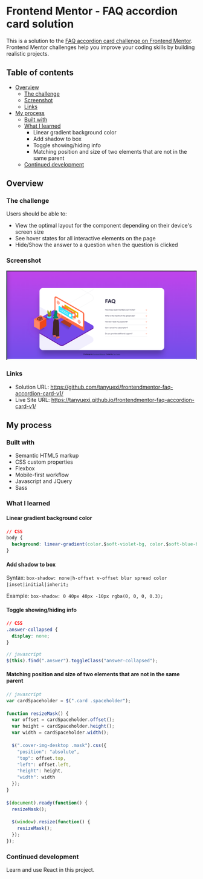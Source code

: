 # Frontend Mentor - FAQ accordion card solution

This is a solution to the [FAQ accordion card challenge on Frontend Mentor](https://www.frontendmentor.io/challenges/faq-accordion-card-XlyjD0Oam). Frontend Mentor challenges help you improve your coding skills by building realistic projects.

## Table of contents

- [Overview](#overview)
  - [The challenge](#the-challenge)
  - [Screenshot](#screenshot)
  - [Links](#links)
- [My process](#my-process)
  - [Built with](#built-with)
  - [What I learned](#what-i-learned)
    - Linear gradient background color
    - Add shadow to box
    - Toggle showing/hiding info
    - Matching position and size of two elements that are not in the same parent
  - [Continued development](#continued-development)



## Overview

### The challenge

Users should be able to:

- View the optimal layout for the component depending on their device's screen size
- See hover states for all interactive elements on the page
- Hide/Show the answer to a question when the question is clicked

### Screenshot

![](./screenshot.png)


### Links

- Solution URL: <https://github.com/tanyuexi/frontendmentor-faq-accordion-card-v1/>
- Live Site URL: <https://tanyuexi.github.io/frontendmentor-faq-accordion-card-v1/>

## My process

### Built with

- Semantic HTML5 markup
- CSS custom properties
- Flexbox
- Mobile-first workflow
- Javascript and JQuery
- Sass


### What I learned

#### Linear gradient background color

```css
// CSS
body {
  background: linear-gradient(color.$soft-violet-bg, color.$soft-blue-bg) no-repeat;
}
```

#### Add shadow to box

Syntax: `box-shadow: none|h-offset v-offset blur spread color |inset|initial|inherit;`

Example: `box-shadow: 0 40px 40px -10px rgba(0, 0, 0, 0.3);`

#### Toggle showing/hiding info

```css
// CSS
.answer-collapsed {
  display: none;
}
```

```js
// javascript
$(this).find(".answer").toggleClass("answer-collapsed");
```

#### Matching position and size of two elements that are not in the same parent

```js
// javascript
var cardSpaceholder = $(".card .spaceholder");

function resizeMask() {
  var offset = cardSpaceholder.offset();
  var height = cardSpaceholder.height();
  var width = cardSpaceholder.width();

  $(".cover-img-desktop .mask").css({
    "position": "absolute",
    "top": offset.top,
    "left": offset.left,
    "height": height,
    "width": width
  });
}

$(document).ready(function() {
  resizeMask();

  $(window).resize(function() {
    resizeMask();
  });
});
```

### Continued development

Learn and use React in this project.
